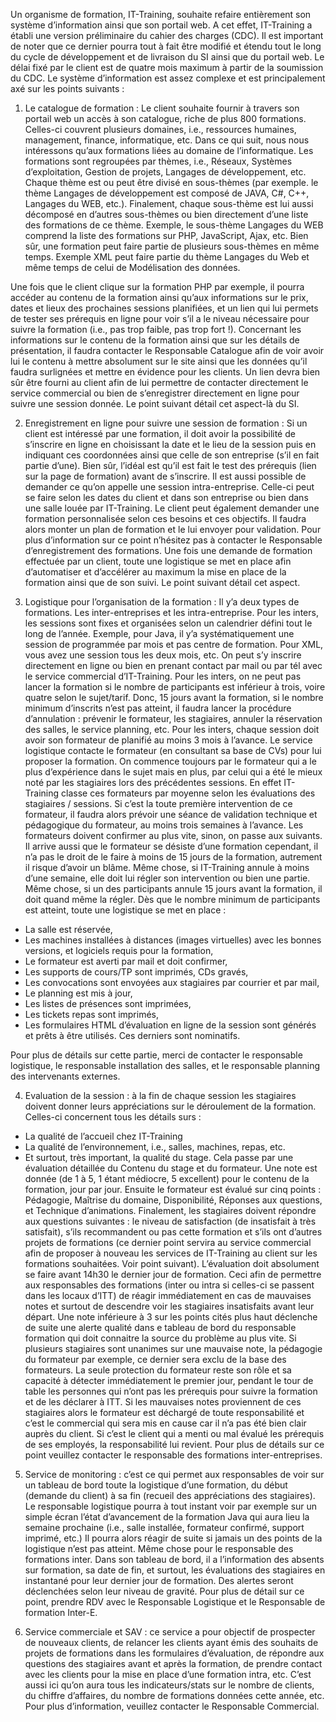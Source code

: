 Un organisme de formation, IT-Training, souhaite refaire entièrement son système d’information ainsi que son portail
web. A cet effet, IT-Training a établi une version préliminaire du cahier des charges (CDC). Il est important de noter
que ce dernier pourra tout à fait être modifié et étendu tout le long du cycle de développement et de livraison du SI
ainsi que du portail web. Le délai fixé par le client est de quatre mois maximum à partir de la soumission du CDC.
Le système d’information est assez complexe et est principalement axé sur les points suivants :

1. Le catalogue de formation : Le client souhaite fournir à travers son portail web un accès
à son catalogue, riche de plus 800 formations. Celles-ci couvrent plusieurs domaines, i.e., ressources
humaines, management, finance, informatique, etc. Dans ce qui suit, nous nous intéressons qu’aux formations
liées au domaine de l’informatique.
Les formations sont regroupées par thèmes, i.e., Réseaux, Systèmes d’exploitation, Gestion
de projets, Langages de développement, etc. Chaque thème est ou peut être divisé en sous-thèmes (par
exemple. le thème Langages de développement est composé de JAVA, C#, C++, Langages du WEB, etc.).
Finalement, chaque sous-thème est lui aussi décomposé en d’autres sous-thèmes ou bien directement d’une
liste des formations de ce thème. Exemple, le sous-thème Langages du WEB comprend la liste des formations
sur PHP, JavaScript, Ajax, etc. Bien sûr, une formation peut faire partie de plusieurs sous-thèmes en même
temps. Exemple XML peut faire partie du thème Langages du Web et même temps de celui de Modélisation des
données.

Une fois que le client clique sur la formation PHP par exemple, il pourra accéder au contenu
de la formation ainsi qu’aux informations sur le prix, dates et lieux des prochaines sessions planifiées, et un
lien qui lui permets de tester ses prérequis en ligne pour voir s’il a le niveau nécessaire pour suivre la
formation (i.e., pas trop faible, pas trop fort !). Concernant
les informations sur le contenu de la formation ainsi que sur les détails de présentation, il faudra contacter le
Responsable Catalogue afin de voir avoir lui le contenu à mettre absolument
sur le site ainsi que les données qu’il faudra surlignées et mettre en évidence pour les clients.
Un lien devra bien sûr être fourni au client afin de lui permettre de contacter directement
le service commercial ou bien de s’enregistrer directement en ligne pour suivre une session donnée. Le point
suivant détail cet aspect-là du SI.

2. Enregistrement en ligne pour suivre une session de formation : Si un client est intéressé
par une formation, il doit avoir la possibilité de s’inscrire en ligne en choisissant la date et le lieu de la session
puis en indiquant ces coordonnées ainsi que celle de son entreprise (s’il en fait partie d’une). Bien sûr, l’idéal
est qu’il est fait le test des prérequis (lien sur la page de formation) avant de s’inscrire. Il est aussi possible de
demander ce qu’on appelle une session intra-entreprise. Celle-ci peut se faire selon les dates du client et dans
son entreprise ou bien dans une salle louée par IT-Training. Le client peut également demander une formation
personnalisée selon ces besoins et ces objectifs. Il faudra alors monter un plan de formation et le lui envoyer
pour validation. Pour plus d’information sur ce point n’hésitez pas à contacter le Responsable
d’enregistrement des formations. Une fois une demande de formation effectuée par un client, toute une
logistique se met en place afin d’automatiser et d’accélérer au maximum la mise
en place de la formation ainsi que de son suivi. Le point suivant détail cet aspect.

3. Logistique pour l’organisation de la formation : Il y’a deux types de formations.
Les inter-entreprises et les intra-entreprise. Pour les inters, les sessions sont fixes et organisées selon un
calendrier défini tout le long de l’année. Exemple, pour Java, il y’a systématiquement une session de
programmée par mois et pas centre de formation. Pour XML, vous avez une session tous les deux mois, etc.
On peut s’y inscrire directement en ligne ou bien en prenant contact par mail ou par tél avec le service
commercial d’IT-Training.
Pour les inters, on ne peut pas lancer la formation si le nombre de participants est inférieur
à trois, voire quatre selon le sujet/tarif. Donc, 15 jours avant la formation, si le nombre minimum d’inscrits
n’est pas atteint, il faudra lancer la procédure d’annulation : prévenir le formateur,
les stagiaires, annuler la réservation des salles, le service planning, etc.
Pour les inters, chaque session doit avoir son formateur de planifié au moins 3 mois à l’avance.
Le service logistique contacte le formateur (en consultant sa base de CVs) pour lui proposer
la formation. On commence toujours par le formateur qui a le plus d’expérience dans le sujet mais en plus, par
celui qui a été le mieux noté par les stagiaires lors des précédentes sessions.
En effet IT-Training classe ces formateurs par moyenne selon les évaluations des stagiaires / sessions. Si c’est
la toute première intervention de ce formateur, il faudra alors prévoir une séance de validation technique et
pédagogique du formateur, au moins trois semaines à l’avance.
Les formateurs doivent confirmer au plus vite, sinon, on passe aux suivants. Il arrive aussi
que le formateur se désiste d’une formation cependant, il n’a pas le droit de le faire à moins
de 15 jours de la formation, autrement il risque d’avoir un blâme. Même chose, si IT-Training annule à moins
d’une semaine, elle doit lui régler son intervention ou bien une partie.
Même chose, si un des participants annule 15 jours avant la formation, il doit quand même
la régler.
Dès que le nombre minimum de participants est atteint, toute une logistique se met en place :
- La salle est réservée,
- Les machines installées à distances (images virtuelles) avec les bonnes versions,
et logiciels requis pour la formation,
- Le formateur est averti par mail et doit confirmer,
- Les supports de cours/TP sont imprimés, CDs gravés,
- Les convocations sont envoyées aux stagiaires par courrier et par mail,
- Le planning est mis à jour,
- Les listes de présences sont imprimées,
- Les tickets repas sont imprimés,
- Les formulaires HTML d’évaluation en ligne de la session sont générés et prêts à être utilisés.
Ces derniers sont nominatifs.

Pour plus de détails sur cette partie, merci de contacter le responsable logistique, le responsable installation des
salles, et le responsable planning des intervenants externes.

4. Evaluation de la session : à la fin de chaque session les stagiaires doivent donner leurs appréciations sur le
déroulement de la formation. Celles-ci concernent tous les détails surs :
- La qualité de l’accueil chez IT-Training
- La qualité de l’environnement, i.e., salles, machines, repas, etc.
- Et surtout, très important, la qualité du stage. Cela passe par une évaluation détaillée du Contenu du stage et du
formateur. Une note est donnée (de 1 à 5, 1 étant médiocre, 5 excellent) pour le contenu de la formation, jour par
jour. Ensuite le formateur est évalué sur cinq points : Pédagogie, Maîtrise du domaine, Disponibilité, Réponses aux
questions, et Technique d’animations. Finalement, les stagiaires doivent répondre aux questions suivantes : le
niveau de satisfaction (de insatisfait à très satisfait), s’ils recommandent ou pas cette formation et s’ils ont
d’autres projets de formations (ce dernier point servira au service commercial afin de proposer à nouveau les
services de IT-Training au client sur les formations souhaitées. Voir point suivant).
L’évaluation doit absolument se faire avant 14h30 le dernier jour de formation. Ceci afin de permettre aux
responsables des formations (inter ou intra si celles-ci se passent dans les locaux d’ITT) de réagir immédiatement en
cas de mauvaises notes et surtout de descendre voir les stagiaires insatisfaits avant leur départ.
Une note inférieure à 3 sur les points cités plus haut déclenche de suite une alerte qualité dans
e tableau de bord du responsable formation qui doit connaitre la source du problème au plus vite.
Si plusieurs stagiaires sont unanimes sur une mauvaise note, la pédagogie du formateur par exemple, ce dernier sera
exclu de la base des formateurs. La seule protection du formateur reste son rôle
et sa capacité à détecter immédiatement le premier jour, pendant le tour de table les personnes qui n’ont pas les
prérequis pour suivre la formation et de les déclarer à ITT. Si les mauvaises notes proviennent
de ces stagiaires alors le formateur est déchargé de toute responsabilité et c’est le commercial qui sera mis en cause
car il n’a pas été bien clair auprès du client. Si c’est le client qui a menti ou mal évalué les prérequis de ses employés,
la responsabilité lui revient. Pour plus de détails sur ce point veuillez contacter le responsable des formations
inter-entreprises.

5. Service de monitoring : c’est ce qui permet aux responsables de voir sur un tableau de bord
toute la logistique d’une formation, du début (demande du client) à sa fin (recueil des appréciations des
stagiaires). Le responsable logistique pourra à tout instant voir par exemple
sur un simple écran l’état d’avancement de la formation Java qui aura lieu la semaine prochaine (i.e., salle
installée, formateur confirmé, support imprimé, etc.) Il pourra alors réagir de suite
si jamais un des points de la logistique n’est pas atteint. Même chose pour le responsable
des formations inter. Dans son tableau de bord, il a l’information des absents sur formation,
sa date de fin, et surtout, les évaluations des stagiaires en instantané pour leur dernier jour
de formation. Des alertes seront déclenchées selon leur niveau de gravité. Pour plus de détail
sur ce point, prendre RDV avec le Responsable Logistique et le Responsable de formation Inter-E.

6. Service commerciale et SAV : ce service a pour objectif de prospecter de nouveaux clients,
de relancer les clients ayant émis des souhaits de projets de formations dans les formulaires d’évaluation, de répondre
aux questions des stagiaires avant et après la formation, de prendre
contact avec les clients pour la mise en place d’une formation intra, etc.
C’est aussi ici qu’on aura tous les indicateurs/stats sur le nombre de clients, du chiffre d’affaires,
du nombre de formations données cette année, etc.
Pour plus d’information, veuillez contacter le Responsable Commercial.
